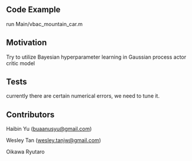 ## Code Example

run Main/vbac_mountain_car.m

## Motivation

Try to utilize Bayesian hyperparameter learning in Gaussian process actor critic model

## Tests

currently there are certain numerical errors, we need to tune it.

## Contributors

Haibin Yu (buaanusyu@gmail.com)

Wesley Tan (wesley.tanjw@gmail.com)

Oikawa Ryutaro

